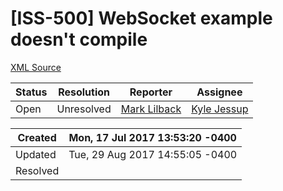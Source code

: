 # [ISS-500] WebSocket example doesn't compile

[XML Source](../xml/ISS-500.xml)
<p></p>





Status|Resolution|Reporter|Assignee
------|----------|--------|--------
Open|Unresolved|[Mark Lilback](mark@lilback.com)|[Kyle Jessup]($kjessup)





Created|Mon, 17 Jul 2017 13:53:20 -0400
-------|--------------
Updated|Tue, 29 Aug 2017 14:55:05 -0400
Resolved|




